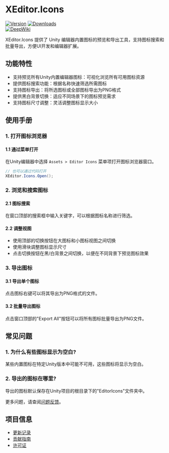 # XEditor.Icons

[![Version](https://img.shields.io/npm/v/org.eframework.u3d.edit)](https://www.npmjs.com/package/org.eframework.u3d.edit)
[![Downloads](https://img.shields.io/npm/dm/org.eframework.u3d.edit)](https://www.npmjs.com/package/org.eframework.u3d.edit)  
[![DeepWiki](https://img.shields.io/badge/DeepWiki-Explore-blue)](https://deepwiki.com/eframework-org/U3D.EDIT)

XEditor.Icons 提供了 Unity 编辑器内置图标的预览和导出工具，支持图标搜索和批量导出，方便UI开发和编辑器扩展。

## 功能特性

- 支持预览所有Unity内置编辑器图标：可视化浏览所有可用图标资源
- 提供图标搜索功能：根据名称快速筛选所需图标
- 支持图标导出：将所选图标或全部图标导出为PNG格式
- 提供黑白背景切换：适应不同场景下的图标预览需求
- 支持图标尺寸调整：灵活调整图标显示大小

## 使用手册

### 1. 打开图标浏览器

#### 1.1 通过菜单打开
在Unity编辑器中选择 `Assets > Editor Icons` 菜单项打开图标浏览器窗口。

```csharp
// 也可以通过代码打开
XEditor.Icons.Open();
```

### 2. 浏览和搜索图标

#### 2.1 图标搜索
在窗口顶部的搜索框中输入关键字，可以根据图标名称进行筛选。

#### 2.2 调整视图
- 使用顶部的切换按钮在大图标和小图标视图之间切换
- 使用滑块调整图标显示尺寸
- 点击切换按钮在黑/白背景之间切换，以便在不同背景下预览图标效果

### 3. 导出图标

#### 3.1 导出单个图标
点击图标右键可以将其导出为PNG格式的文件。

#### 3.2 批量导出图标
点击窗口顶部的"Export All"按钮可以将所有图标批量导出为PNG文件。

## 常见问题

### 1. 为什么有些图标显示为空白?
某些内置图标在特定Unity版本中可能不可用，这些图标将显示为空白。

### 2. 导出的图标在哪里?
导出的图标默认保存在Unity项目的根目录下的"EditorIcons"文件夹中。

更多问题，请查阅[问题反馈](../CONTRIBUTING.md#问题反馈)。

## 项目信息

- [更新记录](../CHANGELOG.md)
- [贡献指南](../CONTRIBUTING.md)
- [许可证](../LICENSE.md)
